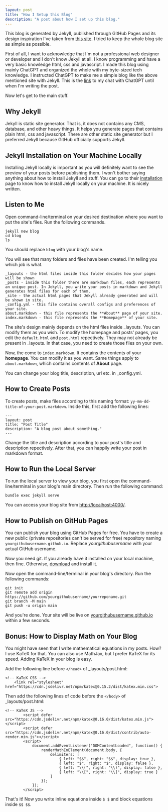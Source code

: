 ```yaml
---
layout: post
title: "How I Setup this Blog"
description: "A post about how I set up this blog."
---
```


This blog is generated by Jekyll, published through GitHub Pages and its design inspiration I've taken from [this site](https://bestmotherfucking.website/). I tried to keep the whole blog site as simple as possible.

First of all, I want to acknowledge that I'm not a professional web designer or developer and I don't know Jekyll at all. I know programming and have a very basic knowledge html, css and javascript. I made this blog using mainly ChatGPT and organized the whole with my byte-sized tech knowledge. I instructed ChatGPT to make me a simple blog like the above mentioned site with Jekyll. This is the [link](https://chatgpt.com/share/6703dd42-ec4c-8000-ab7a-d26a90d94c11) to my chat with ChatGPT until when I'm writing the post.

Now let's get to the main stuff.

## Why Jekyll

Jekyll is static site generator. That is, it does not contains any CMS, database, and other heavy things. It helps you generate pages that contains plain html, css and javascript. There are other static site generator but I preferred Jekyll because GitHub officially supports Jekyll.

## Jekyll Installation on Your Machine Locally

Installing Jekyll locally is important as you will definitely want to see the preview of your posts before publishing them. I won't bother saying anything about how to install Jekyll and stuff. You can go to their [installation](https://jekyllrb.com/docs/installation/) page to know how to install Jekyll locally on your machine. It is nicely written.

## Listen to Me

Open command-line/terminal on your desired destination where you want to put the site's files. Run the following commands.

```
jekyll new blog
cd blog
ls
```
You should replace `blog` with your blog's name.

You will see that many folders and files have been created. I'm telling you which job is what.
```
_layouts - the html files inside this folder decides how your pages will be shown
_posts - inside this folder there are markdown files, each represents an unique post. In Jekyll, you write your posts in markdown and Jekyll generates html files for each of them.
_site - the actual html pages that Jekyll already generated and will be shown in site.
_config.yml - this file contains overall configs and preferences of your site.
about.markdown - this file represents the **About** page of your site.
index.markdown - this file represents the **Homepage** of your site.
```

The site's design mainly depends on the html files inside _layouts. You can modify them as you wish. To modify the homepage and posts' pages, you edit the `default.html` and `post.html` repectively. They may not already be present in _layouts. In that case, you need to create those files on your own.

Now, the come to `index.markdown`. It contains the contents of your **homepage**. You can modify it as you want. Same things apply to `about.markdown`, which contains contents of **About** page.

You can change your blog title, description, url etc. in _config.yml.

## How to Create Posts

To create posts, make files according to this naming format: `yy-mm-dd-title-of-your-post.markdown`. Inside this, first add the following lines:

```
---
layout: post
title: "Post Title"
description: "A blog post about something."
---
```

Change the title and description according to your post's title and description repectively. After that, you can happily write your post in markdown format.

## How to Run the Local Server

To run the local server to view your blog, you first open the command-line/terminal in your blog's main directory. Then run the following command:
```
bundle exec jekyll serve
```

You can access your blog site from [http://localhost:4000/](http://localhost:4000/).

## How to Publish on GitHub Pages

You can publish your blog using GitHub Pages for free. You have to create a new public (private repositories can't be served for free) repository naming `yourgithubusername.github.io`. Replace *yourgithubusername* with your actual GitHub username.

Now you need git. If you already have it installed on your local machine, then fine. Otherwise, [download](https://git-scm.com/downloads) and install it.

Now open the command-line/terminal in your blog's directory. Run the following commands:

```
git init
git remote add origin https://github.com/yourgithubusername/yourreponame.git
git branch -M main
git push -u origin main
```

And you're done. Your site will be live on [yourgithubusername.github.io](yourgithubusername.github.io) within a few seconds.

## Bonus: How to Display Math on Your Blog

You might have seen that I write mathematical equations in my posts. How? I use KaTeX for that. You can also use MathJax, but I prefer KaTeX for its speed. Adding KaTeX in your blog is easy.

Add the following line before `</head>` of _layouts/post.html:

```
<!-- KaTeX CSS -->
    <link rel="stylesheet" href="https://cdn.jsdelivr.net/npm/katex@0.15.2/dist/katex.min.css">
```

Then add the following lines of code before the `</body>` of _layouts/post.html:

```
<!-- KaTeX JS -->
        <script defer src="https://cdn.jsdelivr.net/npm/katex@0.16.0/dist/katex.min.js"></script>
        <script defer src="https://cdn.jsdelivr.net/npm/katex@0.16.0/dist/contrib/auto-render.min.js"></script>
        <script>
            document.addEventListener("DOMContentLoaded", function() {
                renderMathInElement(document.body, {
                    delimiters: [
                        { left: "$$", right: "$$", display: true },
                        { left: "$", right: "$", display: false },
                        { left: "\\(", right: "\\)", display: false },
                        { left: "\\[", right: "\\]", display: true }
                    ]
                });
            });
        </script>
```

That's it! Now you write inline equations inside `$ $` and block equations inside `$$ $$`.